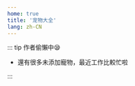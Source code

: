 ```yaml
---
home: true
title: '宠物大全'
lang: zh-CN
---
```


::: tip 作者偷懶中😪

- 還有很多未添加寵物，最近工作比較忙啦

:::

<Pets />




